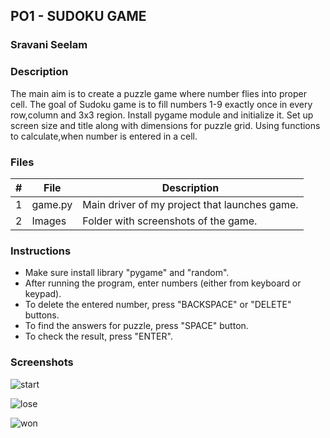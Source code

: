 ## PO1 - SUDOKU GAME
### Sravani Seelam
### Description

The main aim is to create a puzzle game where number flies into proper cell. The goal of Sudoku game is to fill numbers 1-9 exactly once in every row,column and 3x3 region. Install pygame module and initialize it. Set up screen size and title along with dimensions for puzzle grid. Using functions to calculate,when number is entered in a cell.

### Files

| #     | File         | Description                                                        |
| :---: | ------------ | ------------------------------------------------------------------ |
|   1   | game.py      | Main driver of my project that launches game.                      |
|   2   | Images       | Folder with screenshots of the game.                               |

### Instructions

- Make sure install library "pygame" and "random".
- After running the program, enter numbers (either from keyboard or keypad).
- To delete the entered number, press "BACKSPACE" or "DELETE" buttons.
- To find the answers for puzzle, press "SPACE" button.
- To check the result, press "ENTER".

### Screenshots

![start](https://user-images.githubusercontent.com/123595425/218336157-45127103-bb6b-46f1-a3f3-7e47aa737084.jpg)

![lose](https://user-images.githubusercontent.com/123595425/218336192-af433e43-1695-4722-85d6-94257d238f51.jpg)

![won](https://user-images.githubusercontent.com/123595425/218336200-6d461ce2-af3c-4d8e-bc9f-530a2d3e3e0c.jpg)


